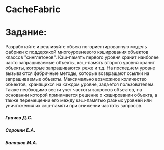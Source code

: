 # CacheFabric
# Задание:
Разработайте и реализуйте объектно-ориентированную модель фабрики с
поддержкой многоуровневого кэширования объектов классов "синглетонов".
Кэш-память первого уровня хранит наиболее часто запрашиваемые объекты,
кэш-память второго уровня хранит объекты, которые запрашиваются реже и
т.д. На последнем уровне вызываются фабричные методы, которые
возвращают ссылки на запрашиваемые объекты. Максимально возможное
количество объектов, хранящихся на каждом уровне, задается пользователем.
Также необходимо вести учет частоты запросов объектов, на основании
которой принимается решение о кэшировании объекта, а также перемещении
его между кэш-памятью разных уровней или уничтожения их кэш-памяти
при снижении частоты запросов.
##### Грачев Д.С.
##### Сорокин Е.А.
##### Балашов М.А.